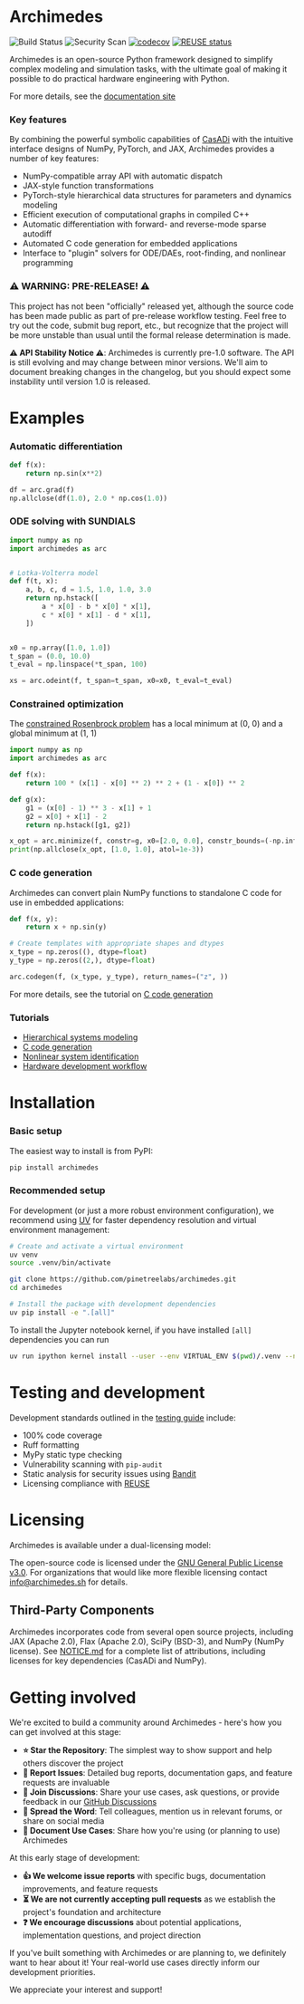 # Archimedes

![Build Status](https://github.com/pinetreelabs/archimedes/actions/workflows/ci.yaml/badge.svg)
![Security Scan](https://github.com/pinetreelabs/archimedes/actions/workflows/security.yaml/badge.svg)
[![codecov](https://codecov.io/gh/pinetreelabs/archimedes/graph/badge.svg?token=37QNTHS42R)](https://codecov.io/gh/pinetreelabs/archimedes)
[![REUSE status](https://api.reuse.software/badge/github.com/PineTreeLabs/archimedes)](https://api.reuse.software/info/github.com/PineTreeLabs/archimedes)

Archimedes is an open-source Python framework designed to simplify complex modeling and simulation tasks, with the ultimate goal of making it possible to do practical hardware engineering with Python.

For more details, see the [documentation site](https://pinetreelabs.github.io/archimedes/)

### Key features

By combining the powerful symbolic capabilities of [CasADi](https://web.casadi.org/docs/) with the intuitive interface designs of NumPy, PyTorch, and JAX, Archimedes provides a number of key features:

* NumPy-compatible array API with automatic dispatch
* JAX-style function transformations
* PyTorch-style hierarchical data structures for parameters and dynamics modeling
* Efficient execution of computational graphs in compiled C++
* Automatic differentiation with forward- and reverse-mode sparse autodiff
* Automated C code generation for embedded applications
* Interface to "plugin" solvers for ODE/DAEs, root-finding, and nonlinear programming

### ⚠️ WARNING: PRE-RELEASE! ⚠️

This project has not been "officially" released yet, although the source code has been made public as part of pre-release workflow testing.
Feel free to try out the code, submit bug report, etc., but recognize that the project will be more unstable than usual until the formal release determination is made.

**⚠️ API Stability Notice ⚠️**: Archimedes is currently pre-1.0 software. The API is still evolving and may change between minor versions. We'll aim to document breaking changes in the changelog, but you should expect some instability until version 1.0 is released.

# Examples

### Automatic differentiation

```python
def f(x):
    return np.sin(x**2)

df = arc.grad(f)
np.allclose(df(1.0), 2.0 * np.cos(1.0))
```

### ODE solving with SUNDIALS

```python
import numpy as np
import archimedes as arc


# Lotka-Volterra model
def f(t, x):
    a, b, c, d = 1.5, 1.0, 1.0, 3.0
    return np.hstack([
        a * x[0] - b * x[0] * x[1],
        c * x[0] * x[1] - d * x[1],
    ])


x0 = np.array([1.0, 1.0])
t_span = (0.0, 10.0)
t_eval = np.linspace(*t_span, 100)

xs = arc.odeint(f, t_span=t_span, x0=x0, t_eval=t_eval)
```

### Constrained optimization

The [constrained Rosenbrock problem](https://en.wikipedia.org/wiki/Test_functions_for_optimization) has a local minimum at (0, 0) and a global minimum at (1, 1)

```python
import numpy as np
import archimedes as arc

def f(x):
    return 100 * (x[1] - x[0] ** 2) ** 2 + (1 - x[0]) ** 2

def g(x):
    g1 = (x[0] - 1) ** 3 - x[1] + 1
    g2 = x[0] + x[1] - 2
    return np.hstack([g1, g2])

x_opt = arc.minimize(f, constr=g, x0=[2.0, 0.0], constr_bounds=(-np.inf, 0))
print(np.allclose(x_opt, [1.0, 1.0], atol=1e-3))
```

### C code generation

Archimedes can convert plain NumPy functions to standalone C code for use in embedded applications:

```python
def f(x, y):
    return x + np.sin(y)

# Create templates with appropriate shapes and dtypes
x_type = np.zeros((), dtype=float)
y_type = np.zeros((2,), dtype=float)

arc.codegen(f, (x_type, y_type), return_names=("z", ))
```

For more details, see the tutorial on [C code generation](https://pinetreelabs.github.io/archimedes/tutorials/codegen/codegen00.html)

### Tutorials

- [Hierarchical systems modeling](https://pinetreelabs.github.io/archimedes/tutorials/hierarchical/hierarchical00.html)
- [C code generation](https://pinetreelabs.github.io/archimedes/tutorials/codegen/codegen00.html)
- [Nonlinear system identification](https://pinetreelabs.github.io/archimedes/tutorials/sysid/parameter-estimation.html)
- [Hardware development workflow](https://pinetreelabs.github.io/archimedes/tutorials/deployment/deployment00.html)
<!-- - [Multirotor vehicle dynamics](https://pinetreelabs.github.io/archimedes/tutorials/multirotor/multirotor00.html) -->
<!-- - [Pressure-fed rocket engine](examples/draco/draco-model.ipynb) -->
<!-- - [Adaptive optimal control with pseudospectral collocation](examples/coco/) -->
<!-- - [Subsonic F-16 benchmark](examples/f16/f16_plant.py) (Work in progress) -->
<!-- - [CartPole control](examples/cartpole/finite-horizon.ipynb) (Work in progress) -->


# Installation

### Basic setup

The easiest way to install is from PyPI:

```bash
pip install archimedes
```

### Recommended setup

For development (or just a more robust environment configuration), we recommend using [UV](https://docs.astral.sh/uv/) for faster dependency resolution and virtual environment management:

```bash
# Create and activate a virtual environment 
uv venv
source .venv/bin/activate

git clone https://github.com/pinetreelabs/archimedes.git
cd archimedes

# Install the package with development dependencies
uv pip install -e ".[all]"
```

To install the Jupyter notebook kernel, if you have installed `[all]` dependencies you can run

```bash
uv run ipython kernel install --user --env VIRTUAL_ENV $(pwd)/.venv --name=archimedes
```

# Testing and development

Development standards outlined in the [testing guide](dev/TESTING.md) include:

- 100% code coverage
- Ruff formatting
- MyPy static type checking
- Vulnerability scanning with `pip-audit`
- Static analysis for security issues using [Bandit](https://bandit.readthedocs.io/)
- Licensing compliance with [REUSE](https://reuse.software/)

# Licensing

Archimedes is available under a dual-licensing model:

The open-source code is licensed under the [GNU General Public License v3.0](LICENSE).
For organizations that would like more flexible licensing contact [info@archimedes.sh](mailto:info@archimedes.sh) for details.

## Third-Party Components
Archimedes incorporates code from several open source projects, including JAX (Apache 2.0), Flax (Apache 2.0), SciPy (BSD-3), and NumPy (NumPy license). See [NOTICE.md](NOTICE.md) for a complete list of attributions, including licenses for key dependencies (CasADi and NumPy).

# Getting involved

We're excited to build a community around Archimedes - here's how you can get involved at this stage:

- **⭐ Star the Repository**: The simplest way to show support and help others discover the project
- **🐛 Report Issues**: Detailed bug reports, documentation gaps, and feature requests are invaluable
- **💬 Join Discussions**: Share your use cases, ask questions, or provide feedback in our [GitHub Discussions](github.com/pinetreelabs/archimedes/discussions)
- **📢 Spread the Word**: Tell colleagues, mention us in relevant forums, or share on social media
- **📝 Document Use Cases**: Share how you're using (or planning to use) Archimedes

At this early stage of development:

- **👍 We welcome issue reports** with specific bugs, documentation improvements, and feature requests
- **⏳ We are not currently accepting pull requests** as we establish the project's foundation and architecture
- **❓ We encourage discussions** about potential applications, implementation questions, and project direction

If you've built something with Archimedes or are planning to, we definitely want to hear about it! Your real-world use cases directly inform our development priorities.

We appreciate your interest and support!